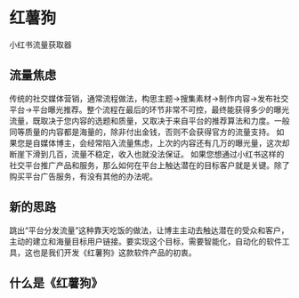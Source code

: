 # 红薯狗
小红书流量获取器

## 流量焦虑
传统的社交媒体营销，通常流程做法，构思主题->搜集素材->制作内容->发布社交平台->平台曝光推荐。整个流程在最后的环节非常不可控，最终能获得多少的曝光流量，既取决于您内容的选题和质量，又取决于来自平台的推荐算法和力度。一般同等质量的内容都是海量的，除非付出金钱，否则不会获得官方的流量支持。
如果您是自媒体博主，会经常陷入流量焦虑，上次的内容还有几万的曝光量，这次却断崖下滑到几百，流量不稳定，收入也就没法保证。
如果您想通过小红书这样的社交平台推广产品和服务，那么如何在平台上触达潜在的目标客户就是关键。除了购买平台广告服务，有没有其他的办法呢。

## 新的思路
跳出“平台分发流量”这种靠天吃饭的做法，让博主主动去触达潜在的受众和客户，主动的建立和海量目标用户链接。要实现这个目标，需要智能化，自动化的软件工具，这也是我们开发《红薯狗》这款软件产品的初衷。

## 什么是《红薯狗》
